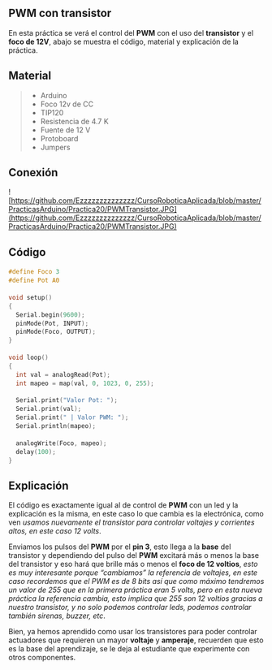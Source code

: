 ## PWM con transistor
En esta práctica se verá el control del **PWM** con el uso del **transistor** y el **foco de 12V**, abajo se muestra el código, material y explicación de la práctica.

## Material
> - Arduino
> - Foco 12v de CC
> - TIP120
> - Resistencia de 4.7 K
> - Fuente de 12 V
> - Protoboard
> - Jumpers

## Conexión
![https://github.com/Ezzzzzzzzzzzzzz/CursoRoboticaAplicada/blob/master/PracticasArduino/Practica20/PWMTransistor.JPG](https://github.com/Ezzzzzzzzzzzzzz/CursoRoboticaAplicada/blob/master/PracticasArduino/Practica20/PWMTransistor.JPG)

## Código
```c
#define Foco 3
#define Pot A0

void setup()
{
  Serial.begin(9600);
  pinMode(Pot, INPUT);
  pinMode(Foco, OUTPUT);
}

void loop()
{
  int val = analogRead(Pot);
  int mapeo = map(val, 0, 1023, 0, 255);
  
  Serial.print("Valor Pot: ");
  Serial.print(val);
  Serial.print(" | Valor PWM: ");
  Serial.println(mapeo);
  
  analogWrite(Foco, mapeo);
  delay(100);
}
```
## Explicación
El código es exactamente igual al de control de **PWM** con un led y la explicación es la misma, en este caso lo que cambia es la electrónica, como ven *usamos nuevamente el transistor para controlar voltajes y corrientes altos, en este caso 12 volts*.

Enviamos los pulsos del **PWM** por el **pin 3**, esto llega a la **base** del transistor y dependiendo del pulso del **PWM** excitará más o menos la base del transistor y eso hará que brille más o menos el **foco de 12 voltios**, *esto es muy interesante porque “cambiamos” la referencia de voltajes, en este caso recordemos que el PWM es de 8 bits así que como máximo tendremos un valor de 255 que en la primera práctica eran 5 volts, pero en esta nueva práctica la referencia cambia, esto implica que 255 son 12 voltios gracias a nuestro transistor, y no solo podemos controlar leds, podemos controlar también sirenas, buzzer, etc*.

Bien, ya hemos aprendido como usar los transistores para poder controlar actuadores que requieren un mayor **voltaje** y **amperaje**, recuerden que esto es la base del aprendizaje, se le deja al estudiante que experimente con otros componentes.

<!--stackedit_data:
eyJoaXN0b3J5IjpbMTU2MTM0MTE4LC0xMzUxNzk5MTI0XX0=
-->